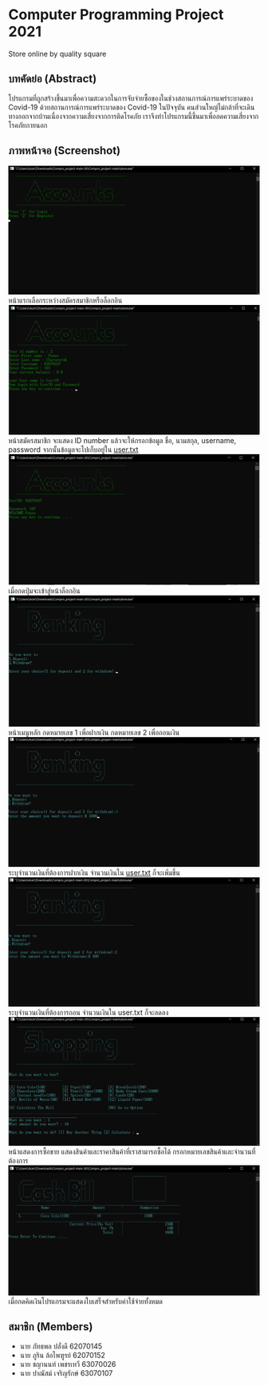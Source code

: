 # Computer Programming Project 2021
Store online by quality square
<br>
## บทคัดย่อ (Abstract)
โปรแกรมที่ถูกสร้างขึ้นมาเพื่อความสะดวกในการจับจ่ายซื้อของในช่วงสถานการณ์การแพร่ระบาดของ Covid-19
ด้วยสถานการณ์การแพร่ระบาดของ Covid-19 ในปัจจุบัน คนส่วนใหญ่ไม่กล้าที่จะเดินทางออกจากบ้านเนื่องจากความเสี่ยงจากการติดโรคภัย เราจึงทำโปรแกรมนี้ขึ้นมาเพื่อลดความเสี่ยงจากโรคภัยภายนอก
<br>
## ภาพหน้าจอ (Screenshot)
![image](https://github.com/panascharoenruk/Compro_project/blob/main/Picture/1.png)
หน้าแรกเลือกระหว่างสมัครสมาชิกหรือล็อกอิน
![image](https://github.com/panascharoenruk/Compro_project/blob/main/Picture/2.png)
หน้าสมัครสมาชิก จะแสดง ID number แล้วจะให้กรอกข้อมูล ชื่อ, นามสกุล, username, password จากนั้นข้อมูลจะไปเก็บอยู่ใน [user.txt](https://github.com/panascharoenruk/Compro_project/blob/main/new_user.txt) 
![image](https://github.com/panascharoenruk/Compro_project/blob/main/Picture/3.png)
เมื่อกดปุ่มจะเข้าสู่หน้าล็อกอิน
![image](https://github.com/panascharoenruk/Compro_project/blob/main/Picture/4.png)
หน้าเมนูหลัก กดหมายเลข 1 เพื่อฝากเงิน กดหมายเลข 2 เพื่อถอนเงิน
![image](https://github.com/panascharoenruk/Compro_project/blob/main/Picture/5_1.png)
ระบุจำนวนเงินที่ต้องการฝากเงิน จำนวนเงินใน [user.txt](https://github.com/panascharoenruk/Compro_project/blob/main/new_user.txt) ก็จะเพิ่มขึ้น
![image](https://github.com/panascharoenruk/Compro_project/blob/main/Picture/6.png)
ระบุจำนวนเงินที่ต้องการถอน จำนวนเงินใน user.txt ก็จะลดลง
![image](https://github.com/panascharoenruk/Compro_project/blob/main/Picture/7.png)
หน้าแสดงการซื้อขาย แสดงสินค้าและราคาสินค้าที่เราสามารถซื้อได้ กรอกหมายเลขสินค้าและจำนวนที่ต้องการ
![image](https://github.com/panascharoenruk/Compro_project/blob/main/Picture/8.png)
เมื่อกดคิดเงินโปรแกรมจะแสดงใบเสร็จสำหรับค่าใช้จ่ายทั้งหมด
<br>
## สมาชิก (Members)
- นาย ภัทธพล ปลั่งดี 62070145
- นาย ภูริน ล้อไพฑูรย์ 62070152
- นาย ชญานนท์ เพชรเทวี 63070026
- นาย ปาณัสม์ เจริญรักษ์ 63070107
